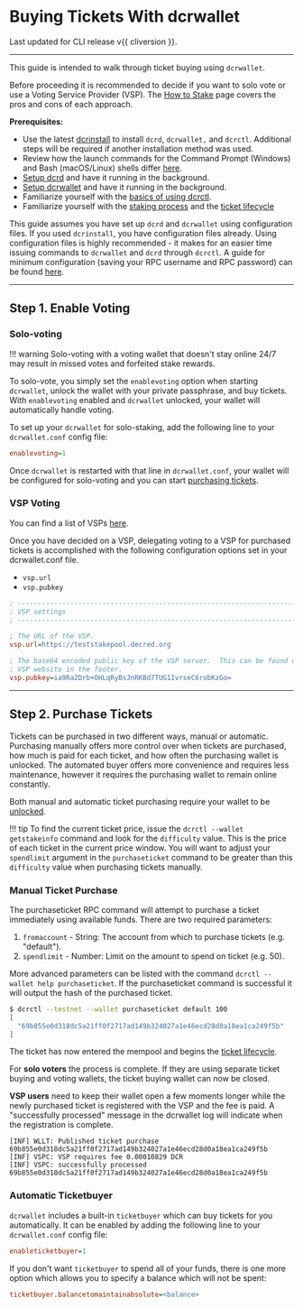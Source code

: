 # Buying Tickets With dcrwallet

Last updated for CLI release v{{ cliversion }}.

---

This guide is intended to walk through ticket buying using `dcrwallet`.

Before proceeding it is recommended to decide if you want to solo vote or use a
Voting Service Provider (VSP).
The [How to Stake](../../proof-of-stake/how-to-stake.md) page covers the pros
and cons of each approach.

**Prerequisites:**

- Use the latest [dcrinstall](cli-installation.md) to install `dcrd`, `dcrwallet,` and `dcrctl`. Additional steps will be required if another installation method was used.
- Review how the launch commands for the Command Prompt (Windows) and Bash (macOS/Linux) shells differ [here](os-differences.md).
- [Setup dcrd](dcrd-setup.md) and have it running in the background.
- [Setup dcrwallet](dcrwallet-setup.md) and have it running in the background.
- Familiarize yourself with the [basics of using dcrctl](dcrctl-basics.md).
- Familiarize yourself with the [staking process](../../proof-of-stake/overview.md) and the [ticket lifecycle](../../proof-of-stake/overview.md#ticket-lifecycle)

This guide assumes you have set up `dcrd` and `dcrwallet` using configuration files. If you used `dcrinstall`, you have configuration files already. Using configuration files is highly recommended - it makes for an easier time issuing commands to `dcrwallet` and `dcrd` through `dcrctl`. A guide for minimum configuration (saving your RPC username and RPC password) can be found [here](../../advanced/manual-cli-install.md#minimum-configuration).

---

## Step 1. Enable Voting

### Solo-voting

!!! warning
    Solo-voting with a voting wallet that doesn't stay online 24/7 may result in missed votes and forfeited stake rewards.

To solo-vote, you simply set the `enablevoting` option when starting `dcrwallet`, unlock the wallet with your private passphrase, and buy tickets. With `enablevoting` enabled and `dcrwallet` unlocked, your wallet will automatically handle voting.

To set up your `dcrwallet` for solo-staking, add the following line to your `dcrwallet.conf` config file:

```ini
enablevoting=1
```

Once `dcrwallet` is restarted with that line in `dcrwallet.conf`, your wallet will be configured for solo-voting and you can start [purchasing tickets](#step-2-purchase-tickets).

### VSP Voting

 You can find a list of VSPs [here](../../proof-of-stake/how-to-stake.md#voting-service-providers).

 Once you have decided on a VSP, delegating voting to a VSP for purchased tickets is accomplished with the following configuration options set in your dcrwallet.conf file.

- `vsp.url`
- `vsp.pubkey`

```ini
; ------------------------------------------------------------------------------
; VSP settings
; ------------------------------------------------------------------------------

; The URL of the VSP.
vsp.url=https://teststakepool.decred.org

; The base64 encoded public key of the VSP server.  This can be found on the
; VSP website in the footer.
vsp.pubkey=ia9Ra2Drb+OHLqRyBsJnRKBd7TUG1IvrseC6robKzGo=
```

---

## Step 2. Purchase Tickets

Tickets can be purchased in two different ways, manual or automatic. Purchasing
manually offers more control over when tickets are purchased, how much is paid
for each ticket, and how often the purchasing wallet is unlocked.
The automated buyer offers more convenience and requires less maintenance,
however it requires the purchasing wallet to remain online constantly.

Both manual and automatic ticket purchasing require your wallet to be
[unlocked](dcrctl-basics.md#unlocking-your-wallet).

!!! tip
    To find the current ticket price, issue the `dcrctl --wallet getstakeinfo`
    command and look for the `difficulty` value.
    This is the price of each ticket in the current price window.
    You will want to adjust your `spendlimit` argument in the `purchaseticket`
    command to be greater than this `difficulty` value when purchasing tickets
    manually.

### Manual Ticket Purchase

The purchaseticket RPC command will attempt to purchase a ticket immediately
using available funds. There are two required parameters:

1. `fromaccount` - String: The account from which to purchase tickets (e.g. "default").
1. `spendlimit`  - Number: Limit on the amount to spend on ticket (e.g. 50).

More advanced parameters can be listed with the command `dcrctl --wallet help purchaseticket`.
If the purchaseticket command is successful it will output the hash of the
purchased ticket.

```sh
$ dcrctl --testnet --wallet purchaseticket default 100
[
  "69b855e0d318dc5a21ff0f2717ad149b324027a1e46ecd28d0a18ea1ca249f5b"
]
```

The ticket has now entered the mempool and begins the
[ticket lifecycle](../../proof-of-stake/overview.md#ticket-lifecycle).

For **solo voters** the process is complete. If they are using separate ticket
buying and voting wallets, the ticket buying wallet can now be closed.

**VSP users** need to keep their wallet open a few moments longer while the
newly purchased ticket is registered with the VSP and the fee is paid. A
"successfully processed" message in the dcrwallet log will indicate when the
registration is complete.

```no-highlight
[INF] WLLT: Published ticket purchase 69b855e0d318dc5a21ff0f2717ad149b324027a1e46ecd28d0a18ea1ca249f5b
[INF] VSPC: VSP requires fee 0.00010829 DCR
[INF] VSPC: successfully processed 69b855e0d318dc5a21ff0f2717ad149b324027a1e46ecd28d0a18ea1ca249f5b
```

### Automatic Ticketbuyer

`dcrwallet` includes a built-in `ticketbuyer` which can buy tickets for you automatically.
It can be enabled by adding the following line to your `dcrwallet.conf` config file:

```ini
enableticketbuyer=1
```

If you don't want `ticketbuyer` to spend all of your funds, there is one more option which allows you to specify a balance which will not be spent:

```ini
ticketbuyer.balancetomaintainabsolute=<balance>
```
